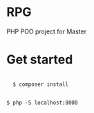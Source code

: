 # RPG
PHP POO project for Master



# Get started


<code>
  $ composer install
  
  $ php -S localhost:8000
</code>
